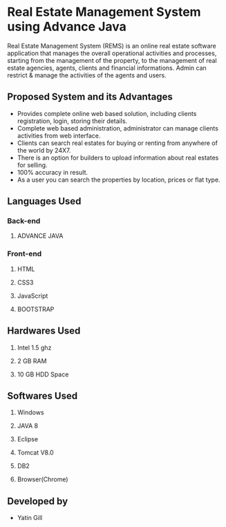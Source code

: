 # Real Estate Management System using Advance Java
Real Estate Management System (REMS) is an online real estate software application that manages the overall operational activities and processes, starting from the management of the property, to the management of real estate agencies, agents, clients and financial informations. Admin can restrict & manage the activities of the agents and users.

## Proposed System and its Advantages

* Provides complete online web based solution, including clients registration, login, storing their details.
* Complete web based administration, administrator can manage clients activities from web interface.
* Clients can search real estates for buying or renting from anywhere of the world by 24X7.
* There is an option for builders to upload information about real estates for selling.
* 100% accuracy in result.
* As a user you can search the properties by location, prices or flat type.

## Languages Used

### Back-end

1. ADVANCE JAVA

### Front-end

1. HTML

2. CSS3

3. JavaScript

4. BOOTSTRAP

## Hardwares Used

1. Intel 1.5 ghz

2. 2 GB RAM

3. 10 GB HDD Space

## Softwares Used

1. Windows

2. JAVA 8

3. Eclipse

4. Tomcat V8.0

5. DB2

6. Browser(Chrome)

## Developed by

* Yatin Gill
